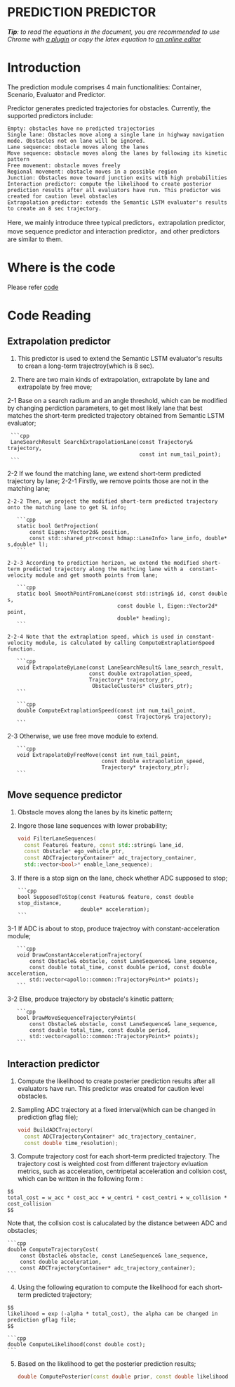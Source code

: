 # PREDICTION PREDICTOR

_**Tip**: to read the equations in the document, you are recommended to use Chrome with [a plugin](https://chrome.google.com/webstore/detail/tex-all-the-things/cbimabofgmfdkicghcadidpemeenbffn) or copy the latex equation to [an online editor](http://www.hostmath.com/)_

# Introduction

The prediction module comprises 4 main functionalities: Container, Scenario, Evaluator and Predictor. 

Predictor generates predicted trajectories for obstacles. Currently, the supported predictors include:

    Empty: obstacles have no predicted trajectories
    Single lane: Obstacles move along a single lane in highway navigation mode. Obstacles not on lane will be ignored.
    Lane sequence: obstacle moves along the lanes
    Move sequence: obstacle moves along the lanes by following its kinetic pattern
    Free movement: obstacle moves freely
    Regional movement: obstacle moves in a possible region
    Junction: Obstacles move toward junction exits with high probabilities
    Interaction predictor: compute the likelihood to create posterior prediction results after all evaluators have run. This predictor was created for caution level obstacles
    Extrapolation predictor: extends the Semantic LSTM evaluator's results to create an 8 sec trajectory.

Here, we mainly introduce three typical predictors，extrapolation predictor, move sequence predictor and interaction predictor，and other predictors are similar to them.  

# Where is the code

Please refer [code](https://github.com/ApolloAuto/apollo/modules/prediction/predictor)

# Code Reading

## Extrapolation predictor
1. This predictor is used to extend the Semantic LSTM evaluator's results to crean a long-term trajectroy(which is 8 sec).

2. There are two main kinds of extrapolation, extrapolate by lane and extrapolate by free move;

  2-1 Base on a search radium and an angle threshold, which can be modified by changing perdiction parameters, to get most likely lane that best matches the short-term predicted trajectory obtained from Semantic LSTM evaluator;

     ```cpp
     LaneSearchResult SearchExtrapolationLane(const Trajectory& trajectory,
                                              const int num_tail_point);
     ```   

  2-2 If we found the matching lane, we extend short-term predicted trajectory by lane;
    2-2-1 Firstly, we remove points those are not in the matching lane;

    2-2-2 Then, we project the modified short-term predicted trajectory onto the matching lane to get SL info;
    
       ```cpp
       static bool GetProjection(
           const Eigen::Vector2d& position,
           const std::shared_ptr<const hdmap::LaneInfo> lane_info, double* s,double* l);
       ```

    2-2-3 According to prediction horizon, we extend the modified short-term predicted trajectory along the mathcing lane with a  constant-velocity module and get smooth points from lane;

       ```cpp
       static bool SmoothPointFromLane(const std::string& id, const double s,
                                       const double l, Eigen::Vector2d* point,
                                       double* heading);
       ```

    2-2-4 Note that the extraplation speed, which is used in constant-velocity module, is calculated by calling ComputeExtraplationSpeed function.

       ```cpp 
       void ExtrapolateByLane(const LaneSearchResult& lane_search_result,
                              const double extrapolation_speed,
                              Trajectory* trajectory_ptr,
                               ObstacleClusters* clusters_ptr);
       ```
       
       ```cpp 
       double ComputeExtraplationSpeed(const int num_tail_point,
                                       const Trajectory& trajectory);                    
       ```
     
  2-3 Otherwise, we use free move module to extend.

       ```cpp
       void ExtrapolateByFreeMove(const int num_tail_point,
                                  const double extrapolation_speed,
                                  Trajectory* trajectory_ptr);
       ```

## Move sequence predictor
1. Obstacle moves along the lanes by its kinetic pattern;

2. Ingore those lane sequences with lower probability;

      ```cpp  
      void FilterLaneSequences(
        const Feature& feature, const std::string& lane_id,
        const Obstacle* ego_vehicle_ptr,
        const ADCTrajectoryContainer* adc_trajectory_container,
        std::vector<bool>* enable_lane_sequence);  
      ```

3. If there is a stop sign on the lane, check whether ADC supposed to stop;

       ```cpp 
       bool SupposedToStop(const Feature& feature, const double stop_distance,
                           double* acceleration); 
       ```

  3-1 If ADC is about to stop, produce trajectroy with constant-acceleration module;

       ```cpp
       void DrawConstantAccelerationTrajectory(
           const Obstacle& obstacle, const LaneSequence& lane_sequence,
           const double total_time, const double period, const double acceleration,
           std::vector<apollo::common::TrajectoryPoint>* points);
       ```

  3-2 Else, produce trajectory by obstacle's kinetic pattern;

       ```cpp
       bool DrawMoveSequenceTrajectoryPoints(
           const Obstacle& obstacle, const LaneSequence& lane_sequence,
           const double total_time, const double period,
           std::vector<apollo::common::TrajectoryPoint>* points);  
       ```

## Interaction predictor
1. Compute the likelihood to create posterier prediction results after all evaluators have run. This predictor was created for caution level obstacles.

2. Sampling ADC trajectory at a fixed interval(which can be changed in prediction gflag file);

    ```cpp
    void BuildADCTrajectory(
      const ADCTrajectoryContainer* adc_trajectory_container,
      const double time_resolution);
    ```

3. Compute trajectory cost for each short-term predicted trajectory. The trajectory cost is weighted cost from different trajectory evluation metrics, such as acceleration, centripetal acceleration and collsion cost, which can be written in the following form : 

```
$$
total_cost = w_acc * cost_acc + w_centri * cost_centri + w_collision * cost_collision
$$
```

Note that, the collsion cost is calucalated by the distance between ADC and obstacles;

    ```cpp
    double ComputeTrajectoryCost(
        const Obstacle& obstacle, const LaneSequence& lane_sequence,
        const double acceleration,
        const ADCTrajectoryContainer* adc_trajectory_container);
    ```

4. Using the following equration to compute the likelihood for each short-term predicted trajectory;

```
$$
likelihood = exp (-alpha * total_cost), the alpha can be changed in prediction gflag file;
$$
```

    ```cpp
    double ComputeLikelihood(const double cost);
    ```

5. Based on the likelihood to get the posterier prediction results;

    ```cpp
    double ComputePosterior(const double prior, const double likelihood);
    ```

